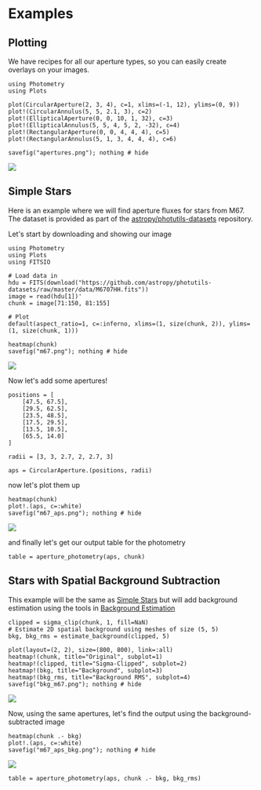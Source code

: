 # Examples

## Plotting
We have recipes for all our aperture types, so you can easily create overlays on your images.

```@example plot
using Photometry
using Plots

plot(CircularAperture(2, 3, 4), c=1, xlims=(-1, 12), ylims=(0, 9))
plot!(CircularAnnulus(5, 5, 2.1, 3), c=2)
plot!(EllipticalAperture(0, 0, 10, 1, 32), c=3)
plot!(EllipticalAnnulus(5, 5, 4, 5, 2, -32), c=4)
plot!(RectangularAperture(0, 0, 4, 4, 4), c=5)
plot!(RectangularAnnulus(5, 1, 3, 4, 4, 4), c=6)

savefig("apertures.png"); nothing # hide
```

![](apertures.png)

## Simple Stars

Here is an example where we will find aperture fluxes for stars from M67. The dataset is provided as part of the [astropy/photutils-datasets](https://github.com/astropy/photutils-datasets) repository.

Let's start by downloading and showing our image

```@example stars
using Photometry
using Plots
using FITSIO

# Load data in
hdu = FITS(download("https://github.com/astropy/photutils-datasets/raw/master/data/M6707HH.fits"))
image = read(hdu[1])'
chunk = image[71:150, 81:155]

# Plot
default(aspect_ratio=1, c=:inferno, xlims=(1, size(chunk, 2)), ylims=(1, size(chunk, 1)))

heatmap(chunk)
savefig("m67.png"); nothing # hide
```

![](m67.png)

Now let's add some apertures!

```@example stars
positions = [
    [47.5, 67.5],
    [29.5, 62.5],
    [23.5, 48.5],
    [17.5, 29.5],
    [13.5, 10.5],
    [65.5, 14.0]
]

radii = [3, 3, 2.7, 2, 2.7, 3]

aps = CircularAperture.(positions, radii)
```

now let's plot them up

```@example stars
heatmap(chunk)
plot!.(aps, c=:white)
savefig("m67_aps.png"); nothing # hide
```

![](m67_aps.png)

and finally let's get our output table for the photometry

```@example stars
table = aperture_photometry(aps, chunk)
```

## Stars with Spatial Background Subtraction

This example will be the same as [Simple Stars](@ref) but will add background estimation using the tools in [Background Estimation](@ref)


```@example stars
clipped = sigma_clip(chunk, 1, fill=NaN)
# Estimate 2D spatial background using meshes of size (5, 5)
bkg, bkg_rms = estimate_background(clipped, 5)

plot(layout=(2, 2), size=(800, 800), link=:all)
heatmap!(chunk, title="Original", subplot=1)
heatmap!(clipped, title="Sigma-Clipped", subplot=2)
heatmap!(bkg, title="Background", subplot=3)
heatmap!(bkg_rms, title="Background RMS", subplot=4)
savefig("bkg_m67.png"); nothing # hide
```

![](bkg_m67.png)

Now, using the same apertures, let's find the output using the background-subtracted image

```@example stars
heatmap(chunk .- bkg)
plot!.(aps, c=:white)
savefig("m67_aps_bkg.png"); nothing # hide
```

![](m67_aps_bkg.png)

```@example stars
table = aperture_photometry(aps, chunk .- bkg, bkg_rms)
```
